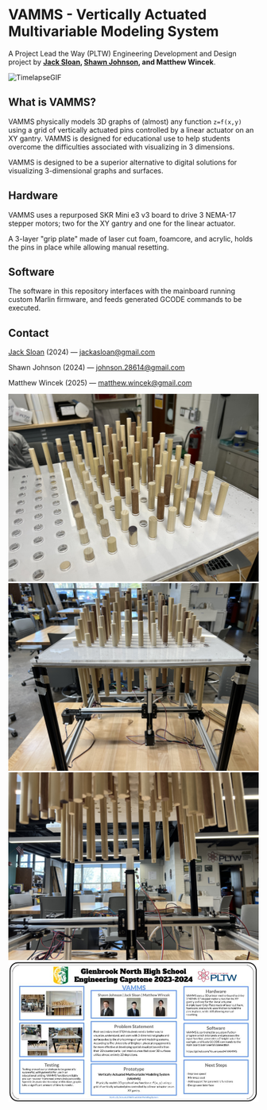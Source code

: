 # VAMMS - Vertically Actuated Multivariable Modeling System

A Project Lead the Way (PLTW) Engineering Development and Design project by 
**[Jack Sloan](https://github.com/Youareyou64), [Shawn Johnson](https://github.com/sjohnson1512), 
and Matthew Wincek**.

![TimelapseGIF](./media/VAMMSgif.gif)

## What is VAMMS?

VAMMS physically models 3D graphs of (almost) any function `z=f(x,y)` using a grid of vertically actuated pins
controlled by a linear actuator on an XY gantry. VAMMS is designed for educational use to help students overcome the
difficulties associated with visualizing in 3 dimensions. 

VAMMS is designed to be a superior alternative to digital solutions for visualizing 3-dimensional graphs and surfaces. 

## Hardware

VAMMS uses a repurposed SKR Mini e3 v3 board to drive 3 NEMA-17 stepper motors; two for the XY gantry and one for the
linear actuator. 

A 3-layer "grip plate" made of laser cut foam, foamcore, and acrylic, holds the pins in place while allowing manual
resetting.

## Software

The software in this repository interfaces with the mainboard running custom Marlin firmware, and feeds generated GCODE
commands to be executed. 

## Contact

[Jack Sloan](https://www.linkedin.com/in/jack-sloan-1378b330b/) (2024) — jackasloan@gmail.com 

Shawn Johnson (2024) — johnson.28614@gmail.com  

Matthew Wincek (2025) — matthew.wincek@gmail.com 

![Photo](./media/VAMMS_0683.JPG)
![Photo](./media/VAMMS_0686.JPG)
![Photo](./media/VAMMS_0687.JPG)
![Photo](./media/VAMMSPoster.jpg)
